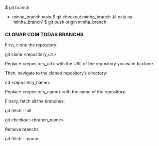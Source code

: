$ git branch
* minha_branch
  main
$ git checkout minha_branch
Já está na 'minha_branch'
$ git push origin minha_branch


### CLONAR COM TODAS BRANCHS

First, clone the repository:

   git clone <repository_url>

Replace <repository_url> with the URL of the repository you want to clone.

Then, navigate to the cloned repository’s directory:

   cd <repository_name>

Replace <repository_name> with the name of the repository.

Finally, fetch all the branches:

   git fetch --all

   git checkout <branch_name>


   Remove branchs
   
   git fetch --prune